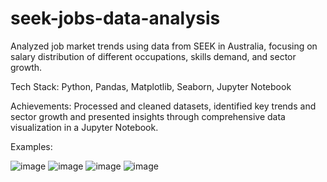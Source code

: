 # seek-jobs-data-analysis
 
Analyzed job market trends using data from SEEK in Australia, focusing on salary distribution of different occupations, skills demand, and sector growth. 

Tech Stack: Python, Pandas, Matplotlib, Seaborn, Jupyter Notebook

Achievements: Processed and cleaned datasets, identified key trends and sector growth and presented insights through comprehensive data visualization in a Jupyter Notebook.

Examples:

![image](https://github.com/user-attachments/assets/1eb5e6b2-dc69-4d9a-9f75-0bd75732161a)
![image](https://github.com/user-attachments/assets/189d8dbb-0129-4c58-aaa7-17222529343b)
![image](https://github.com/user-attachments/assets/f8e998cd-1656-41fc-b658-2975ce1d0f3f)
![image](https://github.com/user-attachments/assets/8ed9e435-3531-4ea5-8d7f-19439b700601)

